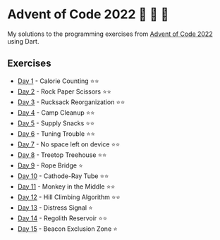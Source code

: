 # Advent of Code 2022 💫 🎅 🎄

My solutions to the programming exercises from [Advent of Code 2022](https://adventofcode.com/2022)
using Dart.

## Exercises

* [Day 1](https://adventofcode.com/2022/day/1) - Calorie Counting ⭐⭐
* [Day 2](https://adventofcode.com/2022/day/2) - Rock Paper Scissors ⭐⭐
* [Day 3](https://adventofcode.com/2022/day/3) - Rucksack Reorganization ⭐⭐
* [Day 4](https://adventofcode.com/2022/day/4) - Camp Cleanup ⭐⭐
* [Day 5](https://adventofcode.com/2022/day/5) - Supply Snacks ⭐⭐
* [Day 6](https://adventofcode.com/2022/day/6) - Tuning Trouble ⭐⭐
* [Day 7](https://adventofcode.com/2022/day/7) - No space left on device ⭐⭐
* [Day 8](https://adventofcode.com/2022/day/8) - Treetop Treehouse ⭐⭐
* [Day 9](https://adventofcode.com/2022/day/9) - Rope Bridge ⭐
* [Day 10](https://adventofcode.com/2022/day/10) - Cathode-Ray Tube ⭐⭐
* [Day 11](https://adventofcode.com/2022/day/11) - Monkey in the Middle ⭐⭐
* [Day 12](https://adventofcode.com/2022/day/12) - Hill Climbing Algorithm ⭐⭐
* [Day 13](https://adventofcode.com/2022/day/13) - Distress Signal ⭐
* [Day 14](https://adventofcode.com/2022/day/14) - Regolith Reservoir ⭐⭐
* [Day 15](https://adventofcode.com/2022/day/15) - Beacon Exclusion Zone ⭐